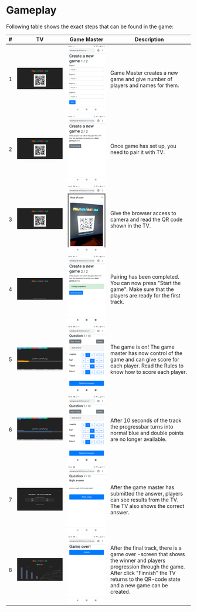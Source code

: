 # Gameplay

Following table shows the exact steps that can be found in the game:

| # | TV                                     |   Game Master                          | Description
|---|----------------------------------------|----------------------------------------|-----------------
| 1 | ![QR code](images/dashboard_1_qr.png)  | ![Create a new game](images/game1.png) | Game Master creates a new game and give number of players and names for them.
| 2 | ![QR code](images/dashboard_1_qr.png)  | ![Start pairing](images/game3.png)     | Once game has set up, you need to pair it with TV.
| 3 | ![QR code](images/dashboard_1_qr.png)  | ![Camera open](images/game4.png)         | Give the browser access to camera and read the QR code shown in the TV.
| 4 | ![QR code](images/dashboard_1_wait.png) | ![Pairing complete](images/game5.png)         | Pairing has been completed. You can now press "Start the game". Make sure that the players are ready for the first track.
| 5 | ![Listen part 1](images/dashboard_2_game_2_1.png) | ![Scoring view](images/game6.png)         | The game is on! The game master has now control of the game and can give score for each player. Read the Rules to know how to score each player.
| 6 | ![Listen part 2](images/dashboard_2_game_2_2.png) | ![Scroing view](images/game6.png)         | After 10 seconds of the track the progressbar turns into normal blue and double points are no longer available.
| 7 | ![Correct answer shown in the dashboard application](images/dashboard_3_answers.png) | ![End](images/game7.png) | After the game master has submitted the answer, players can see results from the TV. The TV also shows the correct answer.
| 8 | ![The end screen shows statistics on how the game has progressed](images/dashboard_4_end.png) | ![End](images/game8.png) | After the final track, there is a game over -screen that shows the winner and players progression through the game. After click "Finnish" the TV returns to the QR-code state and a new game can be created.
